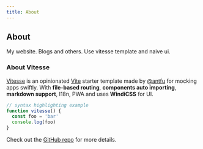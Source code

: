 ```yaml
---
title: About
---
```


<div class="text-center">
  <carbon-dicom-overlay class="text-4xl -mb-6 m-auto" />
  <h2>About</h2>
</div>

My website. Blogs and others. Use vitesse template and naive ui.

<div class="text-center">
  <!-- You can use Vue components inside markdown -->
  <h3>About Vitesse</h3>
</div>

[Vitesse](https://github.com/antfu/vitesse) is an opinionated [Vite](https://github.com/vitejs/vite) starter template made by [@antfu](https://github.com/antfu) for mocking apps swiftly. With **file-based routing**, **components auto importing**, **markdown support**, I18n, PWA and uses **WindiCSS** for UI.

```js
// syntax highlighting example
function vitesse() {
  const foo = 'bar'
  console.log(foo)
}
```

Check out the [GitHub repo](https://github.com/antfu/vitesse) for more details.
